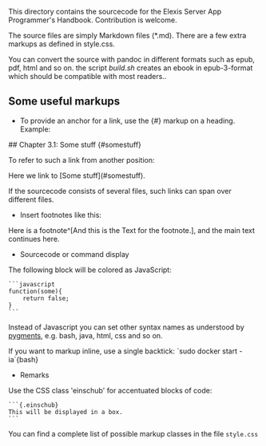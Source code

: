 This directory contains the sourcecode for the Elexis Server App Programmer's Handbook. Contribution is welcome.

The source files are simply Markdown files (*.md). There are a few extra markups as defined in style.css.

You can convert the source with pandoc in different formats such as epub, pdf, html and so on. the script *build.sh* creates an ebook in epub-3-format which should be compatible with most readers..

## Some useful markups

* To provide an anchor for a link, use the {#} markup on a heading. Example: 

\#\# Chapter 3.1: Some stuff \{\#somestuff\}

To refer to such a link from another position:

Here we link to \[Some stuff\](\#somestuff).

If the sourcecode consists of several files, such links can span over different files.

* Insert footnotes like this:

Here is a footnote\^\[And this is the Text for the footnote.\], and the main text continues here.

* Sourcecode or command display

The following block will be colored as JavaScript:

    ```javascript
    function(some){
        return false;
    }
    ```


Instead of Javascript you can set other syntax names as understood by [pygments](http://pygments.org/), e.g. bash, java, html, css and so on.

If you want to markup inline, use a single backtick: \`sudo docker start -ia\`{bash}

* Remarks

Use the CSS class 'einschub' for accentuated blocks of code:

    ```{.einschub}
    This will be displayed in a box.
    ```

You can find a complete list of possible markup classes in the file `style.css` 
